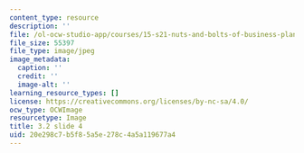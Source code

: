 ```yaml
---
content_type: resource
description: ''
file: /ol-ocw-studio-app/courses/15-s21-nuts-and-bolts-of-business-plans-january-iap-2014/20e298c7b5f85a5e278c4a5a119677a4_Slide4.JPG
file_size: 55397
file_type: image/jpeg
image_metadata:
  caption: ''
  credit: ''
  image-alt: ''
learning_resource_types: []
license: https://creativecommons.org/licenses/by-nc-sa/4.0/
ocw_type: OCWImage
resourcetype: Image
title: 3.2 slide 4
uid: 20e298c7-b5f8-5a5e-278c-4a5a119677a4
---
```

